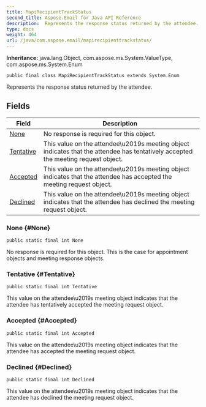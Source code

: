```yaml
---
title: MapiRecipientTrackStatus
second_title: Aspose.Email for Java API Reference
description:  Represents the response status returned by the attendee.
type: docs
weight: 464
url: /java/com.aspose.email/mapirecipienttrackstatus/
---
```

**Inheritance:**
java.lang.Object, com.aspose.ms.System.ValueType, com.aspose.ms.System.Enum
```
public final class MapiRecipientTrackStatus extends System.Enum
```

Represents the response status returned by the attendee.
## Fields

| Field | Description |
| --- | --- |
| [None](#None) | No response is required for this object. |
| [Tentative](#Tentative) | This value on the attendee\\u2019s meeting object indicates that the attendee has tentatively accepted the meeting request object. |
| [Accepted](#Accepted) | This value on the attendee\\u2019s meeting object indicates that the attendee has accepted the meeting request object. |
| [Declined](#Declined) | This value on the attendee\\u2019s meeting object indicates that the attendee has declined the meeting request object. |
### None {#None}
```
public static final int None
```


No response is required for this object. This is the case for appointment objects and meeting response objects.

### Tentative {#Tentative}
```
public static final int Tentative
```


This value on the attendee\\u2019s meeting object indicates that the attendee has tentatively accepted the meeting request object.

### Accepted {#Accepted}
```
public static final int Accepted
```


This value on the attendee\\u2019s meeting object indicates that the attendee has accepted the meeting request object.

### Declined {#Declined}
```
public static final int Declined
```


This value on the attendee\\u2019s meeting object indicates that the attendee has declined the meeting request object.

